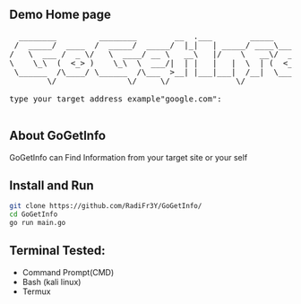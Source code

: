 ## Demo Home page
<pre>
  ________         ________        __  .___        _____
 /  _____/  ____  /  _____/  _____/  |_|   | _____/ ____\____
/   \  ___ /  _ \/   \  ____/ __ \   __\   |/    \   __\/  _ \
\    \_\  (  <_> )    \_\  \  ___/|  | |   |   |  \  | (  <_> )
 \______  /\____/ \______  /\___  >__| |___|___|  /__|  \____/
        \/               \/     \/              \/

type your target address example"google.com":

</pre>

## About GoGetInfo
GoGetInfo can Find Information from your target site or your self

## Install and Run
```bash
git clone https://github.com/RadiFr3Y/GoGetInfo/
cd GoGetInfo
go run main.go
````

## Terminal Tested:
- Command Prompt(CMD)
- Bash (kali linux)
- Termux
